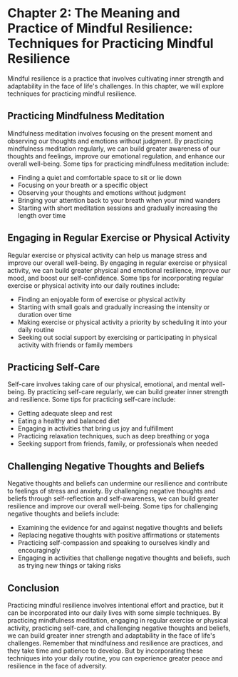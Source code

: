 Chapter 2: The Meaning and Practice of Mindful Resilience: Techniques for Practicing Mindful Resilience
=======================================================================================================

Mindful resilience is a practice that involves cultivating inner strength and adaptability in the face of life's challenges. In this chapter, we will explore techniques for practicing mindful resilience.

Practicing Mindfulness Meditation
---------------------------------

Mindfulness meditation involves focusing on the present moment and observing our thoughts and emotions without judgment. By practicing mindfulness meditation regularly, we can build greater awareness of our thoughts and feelings, improve our emotional regulation, and enhance our overall well-being. Some tips for practicing mindfulness meditation include:

* Finding a quiet and comfortable space to sit or lie down
* Focusing on your breath or a specific object
* Observing your thoughts and emotions without judgment
* Bringing your attention back to your breath when your mind wanders
* Starting with short meditation sessions and gradually increasing the length over time

Engaging in Regular Exercise or Physical Activity
-------------------------------------------------

Regular exercise or physical activity can help us manage stress and improve our overall well-being. By engaging in regular exercise or physical activity, we can build greater physical and emotional resilience, improve our mood, and boost our self-confidence. Some tips for incorporating regular exercise or physical activity into our daily routines include:

* Finding an enjoyable form of exercise or physical activity
* Starting with small goals and gradually increasing the intensity or duration over time
* Making exercise or physical activity a priority by scheduling it into your daily routine
* Seeking out social support by exercising or participating in physical activity with friends or family members

Practicing Self-Care
--------------------

Self-care involves taking care of our physical, emotional, and mental well-being. By practicing self-care regularly, we can build greater inner strength and resilience. Some tips for practicing self-care include:

* Getting adequate sleep and rest
* Eating a healthy and balanced diet
* Engaging in activities that bring us joy and fulfillment
* Practicing relaxation techniques, such as deep breathing or yoga
* Seeking support from friends, family, or professionals when needed

Challenging Negative Thoughts and Beliefs
-----------------------------------------

Negative thoughts and beliefs can undermine our resilience and contribute to feelings of stress and anxiety. By challenging negative thoughts and beliefs through self-reflection and self-awareness, we can build greater resilience and improve our overall well-being. Some tips for challenging negative thoughts and beliefs include:

* Examining the evidence for and against negative thoughts and beliefs
* Replacing negative thoughts with positive affirmations or statements
* Practicing self-compassion and speaking to ourselves kindly and encouragingly
* Engaging in activities that challenge negative thoughts and beliefs, such as trying new things or taking risks

Conclusion
----------

Practicing mindful resilience involves intentional effort and practice, but it can be incorporated into our daily lives with some simple techniques. By practicing mindfulness meditation, engaging in regular exercise or physical activity, practicing self-care, and challenging negative thoughts and beliefs, we can build greater inner strength and adaptability in the face of life's challenges. Remember that mindfulness and resilience are practices, and they take time and patience to develop. But by incorporating these techniques into your daily routine, you can experience greater peace and resilience in the face of adversity.
